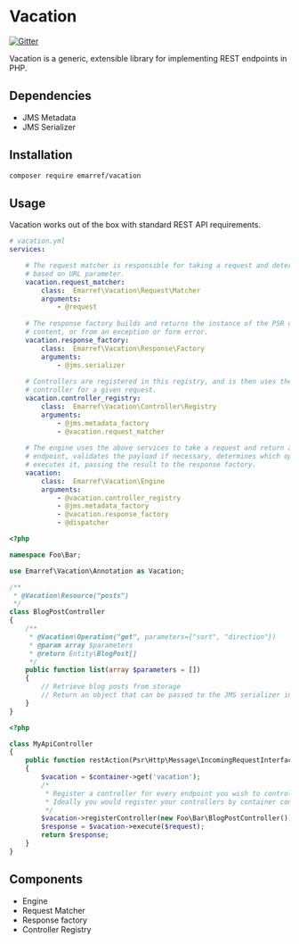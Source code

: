 # Vacation

[![Gitter](https://badges.gitter.im/Join%20Chat.svg)](https://gitter.im/emarref/vacation?utm_source=badge&utm_medium=badge&utm_campaign=pr-badge&utm_content=badge)

Vacation is a generic, extensible library for implementing REST endpoints in PHP.

## Dependencies

- JMS Metadata
- JMS Serializer

## Installation

```bash
composer require emarref/vacation
```

## Usage

Vacation works out of the box with standard REST API requirements.

```yaml
# vacation.yml
services:

    # The request matcher is responsible for taking a request and determining if it matches a controller, generally
    # based on URL parameter.
    vacation.request_matcher:
        class:  Emarref\Vacation\Request\Matcher
        arguments:
            - @request
            
    # The response factory builds and returns the instance of the PSR outgoing response class based on the request and
    # content, or from an exception or form error.
    vacation.response_factory:
        class:  Emarref\Vacation\Response\Factory
        arguments:
            - @jms.serializer
    
    # Controllers are registered in this registry, and is then uses the request matcher to find the appropriate
    # controller for a given request.
    vacation.controller_registry:
        class:  Emarref\Vacation\Controller\Registry
        arguments:
            - @jms.metadata_factory
            - @vacation.request_matcher
    
    # The engine uses the above services to take a request and return a response. It resolves the controller for the
    # endpoint, validates the payload if necessary, determines which operation to perform on the controller, then
    # executes it, passing the result to the response factory.
    vacation:
        class:  Emarref\Vacation\Engine
        arguments:
            - @vacation.controller_registry
            - @jms.metadata_factory
            - @vacation.response_factory
            - @dispatcher
```

```php
<?php

namespace Foo\Bar;

use Emarref\Vacation\Annotation as Vacation;

/**
 * @Vacation\Resource("posts")
 */
class BlogPostController
{
    /**
     * @Vacation\Operation("get", parameters={"sort", "direction"})
     * @param array $parameters
     * @return Entity\BlogPost[]
     */
    public function list(array $parameters = [])
    {
        // Retrieve blog posts from storage
        // Return an object that can be passed to the JMS serializer instance to serialize for the response.
    }
}
```

```php
<?php

class MyApiController
{
    public function restAction(Psr\Http\Message\IncomingRequestInterface $request)
    {
        $vacation = $container->get('vacation');
        /*
         * Register a controller for every endpoint you wish to control with this engine.
         * Ideally you would register your controllers by container configuration.
         */
        $vacation->registerController(new Foo\Bar\BlogPostController());
        $response = $vacation->execute($request);
        return $response;
    }
}
```

## Components

- Engine
- Request Matcher
- Response factory
- Controller Registry
